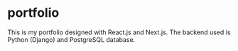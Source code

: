 # portfolio
This is my portfolio designed with React.js and Next.js. The backend used is Python (Django) and PostgreSQL database.
